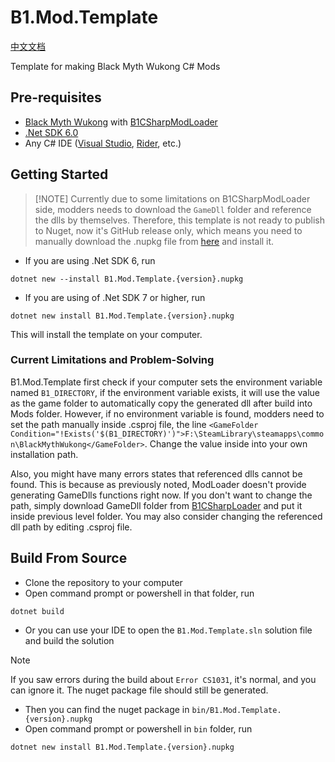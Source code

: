 # B1.Mod.Template

[中文文档](README.zh-CN.md)

Template for making Black Myth Wukong C# Mods

## Pre-requisites

* [Black Myth Wukong](https://store.steampowered.com/app/2358720/Black_Myth_Wukong/) with [B1CSharpModLoader](https://github.com/czastack/B1CSharpLoader)
* [.Net SDK 6.0](https://dotnet.microsoft.com/en-us/download/dotnet/6.0)
* Any C# IDE ([Visual Studio](https://visualstudio.microsoft.com), [Rider](https://www.jetbrains.com/rider), etc.)

## Getting Started

> [!NOTE] Currently due to some limitations on B1CSharpModLoader side, modders needs to download the `GameDll` folder and reference the dlls by themselves.
> Therefore, this template is not ready to publish to Nuget, now it's GitHub release only, which means you need to manually download the .nupkg file from [here](https://github.com/BlackMythWukongMods/B1.Mod.Template/releases/latest) and install it.

* If you are using .Net SDK 6, run

```shell
dotnet new --install B1.Mod.Template.{version}.nupkg
````

* If you are using of .Net SDK 7 or higher, run

```shell
dotnet new install B1.Mod.Template.{version}.nupkg
````

This will install the template on your computer.

### Current Limitations and Problem-Solving
B1.Mod.Template first check if your computer sets the environment variable named `B1_DIRECTORY`, if the environment variable exists, it will use the value as the game folder to automatically copy the generated dll after build into Mods folder.
However, if no environment variable is found, modders need to set the path manually inside .csproj file, the line `<GameFolder Condition="!Exists('$(B1_DIRECTORY)')">F:\SteamLibrary\steamapps\common\BlackMythWukong</GameFolder>`. Change the value inside into your own installation path.

Also, you might have many errors states that referenced dlls cannot be found. This is because as previously noted, ModLoader doesn't provide generating GameDlls functions right now.
If you don't want to change the path, simply download GameDll folder from [B1CSharpLoader](https://github.com/czastack/B1CSharpLoader) and put it inside previous level folder.
You may also consider changing the referenced dll path by editing .csproj file.

## Build From Source

* Clone the repository to your computer
* Open command prompt or powershell in that folder, run

```shell
dotnet build
````

* Or you can use your IDE to open the `B1.Mod.Template.sln` solution file and build the solution

> [!NOTE]
> If you saw errors during the build about `Error CS1031`, it's normal, and you can ignore it. The nuget package file should still be generated.

* Then you can find the nuget package in `bin/B1.Mod.Template.{version}.nupkg`
* Open command prompt or powershell in `bin` folder, run

```shell
dotnet new install B1.Mod.Template.{version}.nupkg
```
